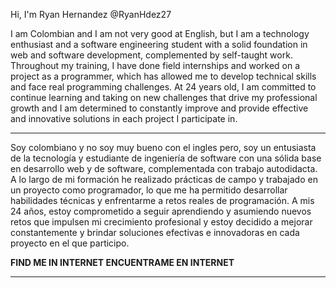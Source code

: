 Hi, I'm Ryan Hernandez
@RyanHdez27

I am Colombian and I am not very good at English, but I am a technology enthusiast and a software engineering student with a solid foundation in web and software development, complemented by self-taught work. Throughout my training, I have done field internships and worked on a project as a programmer, which has allowed me to develop technical skills and face real programming challenges.
At 24 years old, I am committed to continue learning and taking on new challenges that drive my professional growth and I am determined to constantly improve and provide effective and innovative solutions in each project I participate in.
<br><hr>
Soy colombiano y no soy muy bueno con el ingles pero, soy un entusiasta de la tecnología y estudiante de ingeniería de software con una sólida base en desarrollo web y de software, complementada con trabajo autodidacta. A lo largo de mi formación he realizado prácticas de campo y trabajado en un proyecto como programador, lo que me ha permitido desarrollar habilidades técnicas y enfrentarme a retos reales de programación.
A mis 24 años, estoy comprometido a seguir aprendiendo y asumiendo nuevos retos que impulsen mi crecimiento profesional y estoy decidido a mejorar constantemente y brindar soluciones efectivas e innovadoras en cada proyecto en el que participo.


<b>FIND ME IN INTERNET<b>    <b>ENCUENTRAME EN INTERNET<b>
<hr>
